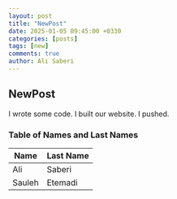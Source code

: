 ```yaml
---
layout: post
title: "NewPost"
date: 2025-01-05 09:45:00 +0330
categories: [posts]
tags: [new]
comments: true
author: Ali Saberi
---
```


## NewPost

I wrote some code. I built our website. I pushed.

### Table of Names and Last Names

| Name       | Last Name   |
|------------|-------------|
| Ali        | Saberi      |
| Sauleh     | Etemadi     |
